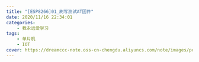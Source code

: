 ```yaml
---
title: "[ESP8266]01_刷写测试AT固件"
date: 2020/11/16 22:34:01
categories: 
    - 我永远爱学习
tags: 
    - 单片机
    - IOT
cover: https://dreamccc-note.oss-cn-chengdu.aliyuncs.com/note/images/posts/[ESP8266]01_刷写测试AT固件/title_s.jpg?x-oss-process=style/blog_title
---
```

